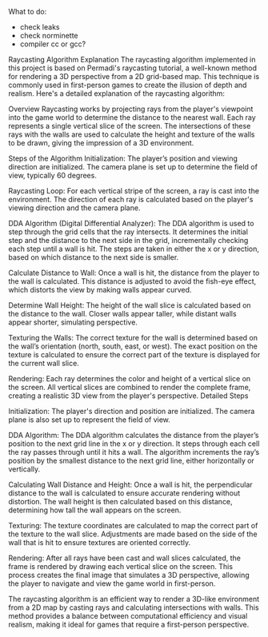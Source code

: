 What to do:

- check leaks
- check norminette
- compiler cc or gcc?

Raycasting Algorithm Explanation
The raycasting algorithm implemented in this project is based on Permadi's raycasting tutorial, a well-known method for rendering a 3D perspective from a 2D grid-based map. This technique is commonly used in first-person games to create the illusion of depth and realism. Here's a detailed explanation of the raycasting algorithm:

Overview
Raycasting works by projecting rays from the player's viewpoint into the game world to determine the distance to the nearest wall. Each ray represents a single vertical slice of the screen. The intersections of these rays with the walls are used to calculate the height and texture of the walls to be drawn, giving the impression of a 3D environment.

Steps of the Algorithm
Initialization:
The player’s position and viewing direction are initialized.
The camera plane is set up to determine the field of view, typically 60 degrees.

Raycasting Loop:
For each vertical stripe of the screen, a ray is cast into the environment.
The direction of each ray is calculated based on the player's viewing direction and the camera plane.

DDA Algorithm (Digital Differential Analyzer):
The DDA algorithm is used to step through the grid cells that the ray intersects.
It determines the initial step and the distance to the next side in the grid, incrementally checking each step until a wall is hit.
The steps are taken in either the x or y direction, based on which distance to the next side is smaller.

Calculate Distance to Wall:
Once a wall is hit, the distance from the player to the wall is calculated. This distance is adjusted to avoid the fish-eye effect, which distorts the view by making walls appear curved.

Determine Wall Height:
The height of the wall slice is calculated based on the distance to the wall. Closer walls appear taller, while distant walls appear shorter, simulating perspective.

Texturing the Walls:
The correct texture for the wall is determined based on the wall’s orientation (north, south, east, or west).
The exact position on the texture is calculated to ensure the correct part of the texture is displayed for the current wall slice.

Rendering:
Each ray determines the color and height of a vertical slice on the screen.
All vertical slices are combined to render the complete frame, creating a realistic 3D view from the player's perspective.
Detailed Steps

Initialization:
The player's direction and position are initialized. The camera plane is also set up to represent the field of view.

DDA Algorithm:
The DDA algorithm calculates the distance from the player’s position to the next grid line in the x or y direction.
It steps through each cell the ray passes through until it hits a wall.
The algorithm increments the ray’s position by the smallest distance to the next grid line, either horizontally or vertically.

Calculating Wall Distance and Height:
Once a wall is hit, the perpendicular distance to the wall is calculated to ensure accurate rendering without distortion.
The wall height is then calculated based on this distance, determining how tall the wall appears on the screen.

Texturing:
The texture coordinates are calculated to map the correct part of the texture to the wall slice.
Adjustments are made based on the side of the wall that is hit to ensure textures are oriented correctly.

Rendering:
After all rays have been cast and wall slices calculated, the frame is rendered by drawing each vertical slice on the screen.
This process creates the final image that simulates a 3D perspective, allowing the player to navigate and view the game world in first-person.

The raycasting algorithm is an efficient way to render a 3D-like environment from a 2D map by casting rays and calculating intersections with walls. This method provides a balance between computational efficiency and visual realism, making it ideal for games that require a first-person perspective.